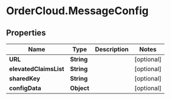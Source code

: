 # OrderCloud.MessageConfig

## Properties
Name | Type | Description | Notes
------------ | ------------- | ------------- | -------------
**URL** | **String** |  | [optional] 
**elevatedClaimsList** | **String** |  | [optional] 
**sharedKey** | **String** |  | [optional] 
**configData** | **Object** |  | [optional] 


